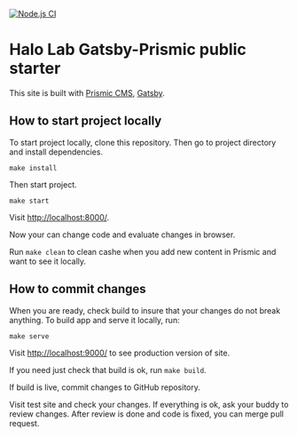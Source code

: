 [![Node.js CI](https://github.com/Halo-Lab/halo-gatsby-prismic/actions/workflows/node.js.yml/badge.svg)](https://github.com/Halo-Lab/halo-gatsby-prismic/actions/workflows/node.js.yml)

# Halo Lab Gatsby-Prismic public starter

This site is built with [Prismic CMS](https://prismic.io/), [Gatsby](https://www.gatsbyjs.com/).


## How to start project locally

To start project locally, clone this repository. Then go to project directory and install dependencies.

```
make install
```

Then start project.

```
make start
```

Visit [http://localhost:8000/](http://localhost:8000/).


Now your can change code and evaluate changes in browser.

Run `make clean` to clean cashe when you add new content in Prismic and want to see it locally.

## How to commit changes

When you are ready, check build to insure that your changes do not break anything. To build app and serve it locally, run:

```
make serve
```

Visit [http://localhost:9000/](http://localhost:9000/) to see production version of site.

If you need just check that build is ok, run `make build`.

If build is live, commit changes to GitHub repository. 

Visit test site and check your changes. If everything is ok, ask your buddy to review changes. After review is done and code is fixed, you can merge pull request.